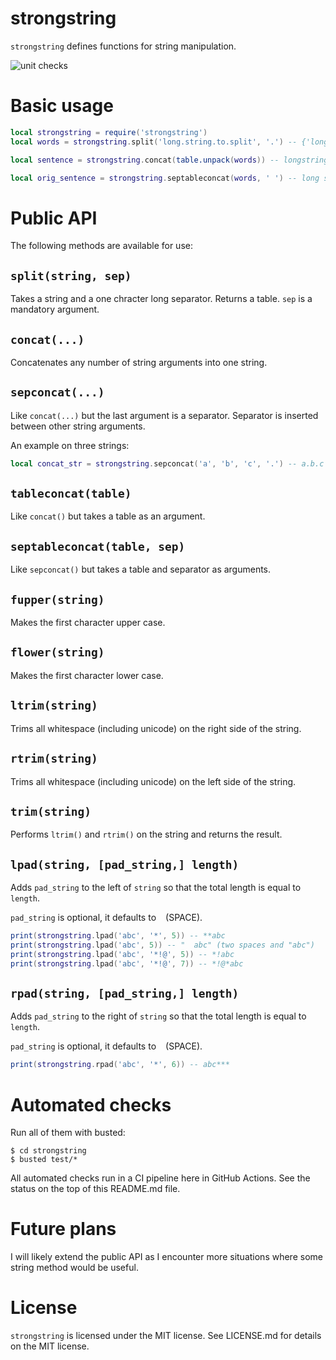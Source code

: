 # strongstring

`strongstring` defines functions for string manipulation.

![unit checks](https://github.com/pavelsaman/strongstring/actions/workflows/test.yml/badge.svg?branch=master)

# Basic usage

```lua
local strongstring = require('strongstring')
local words = strongstring.split('long.string.to.split', '.') -- {'long', 'string', 'to', 'split'}

local sentence = strongstring.concat(table.unpack(words)) -- longstringtosplit

local orig_sentence = strongstring.septableconcat(words, ' ') -- long string to split
```

# Public API

The following methods are available for use:

## `split(string, sep)`

Takes a string and a one chracter long separator. Returns a table. `sep` is a mandatory argument.

## `concat(...)`

Concatenates any number of string arguments into one string.

## `sepconcat(...)`

Like `concat(...)` but the last argument is a separator. Separator is inserted between other string arguments.

An example on three strings:

```lua
local concat_str = strongstring.sepconcat('a', 'b', 'c', '.') -- a.b.c
```

## `tableconcat(table)`

Like `concat()` but takes a table as an argument.

## `septableconcat(table, sep)`

Like `sepconcat()` but takes a table and separator as arguments.

## `fupper(string)`

Makes the first character upper case.

## `flower(string)`

Makes the first character lower case.

## `ltrim(string)`

Trims all whitespace (including unicode) on the right side of the string.

## `rtrim(string)`

Trims all whitespace (including unicode) on the left side of the string.

## `trim(string)`

Performs `ltrim()` and `rtrim()` on the string and returns the result.

## `lpad(string, [pad_string,] length)`

Adds `pad_string` to the left of `string` so that the total length is equal to `length`.

`pad_string` is optional, it defaults to ` ` (SPACE).

```lua
print(strongstring.lpad('abc', '*', 5)) -- **abc
print(strongstring.lpad('abc', 5)) -- "  abc" (two spaces and "abc")
print(strongstring.lpad('abc', '*!@', 5)) -- *!abc
print(strongstring.lpad('abc', '*!@', 7)) -- *!@*abc
```

## `rpad(string, [pad_string,] length)`

Adds `pad_string` to the right of `string` so that the total length is equal to `length`.

`pad_string` is optional, it defaults to ` ` (SPACE).

```lua
print(strongstring.rpad('abc', '*', 6)) -- abc***
```

# Automated checks

Run all of them with busted:

```
$ cd strongstring
$ busted test/*
```

All automated checks run in a CI pipeline here in GitHub Actions. See the status on the top of this README.md file.

# Future plans

I will likely extend the public API as I encounter more situations where some string method would be useful.

# License

`strongstring` is licensed under the MIT license. See LICENSE.md for details on the MIT license.
